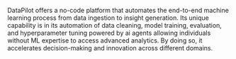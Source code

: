   DataPilot offers a no-code platform that automates the end-to-end machine learning process from data ingestion to insight generation. Its unique capability is in its automation of data cleaning, model training, evaluation, and hyperparameter tuning powered by ai agents  allowing individuals without ML expertise to access advanced analytics. By doing so, it accelerates decision-making and innovation across different domains. 
  